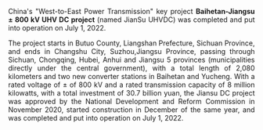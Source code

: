 <div style="text-align: justify;">

China's "West-to-East Power Transmission" key project **Baihetan-Jiangsu ± 800 kV UHV DC project** (named JianSu UHVDC) was completed and put into operation on July 1, 2022.

The project starts in Butuo County, Liangshan Prefecture, Sichuan Province, and ends in Changshu City, Suzhou,Jiangsu Province, passing through Sichuan, Chongqing, Hubei, Anhui and Jiangsu 5 provinces (municipalities directly under the central government), with a total length of 2,080 kilometers and two new converter stations in Baihetan and Yucheng. With a rated voltage of ± of 800 kV and a rated transmission capacity of 8 million kilowatts, with a total investment of 30.7 billion yuan, the Jiansu DC project was approved by the National Development and Reform Commission in November 2020, started construction in December of the same year, and was completed and put into operation on July 1, 2022.

</div>
